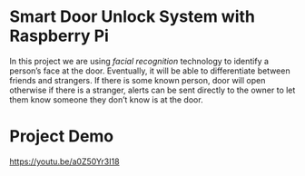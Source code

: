 # Smart Door Unlock System with Raspberry Pi
In this project we are using *facial recognition* technology to identify a person’s face at the door. Eventually, it will be able to differentiate between friends and strangers. If there is some known person, door will open otherwise if there is a stranger, alerts can be sent directly to the owner to let them know someone they don’t know is at the door. 

# Project Demo
https://youtu.be/a0Z50Yr3I18
